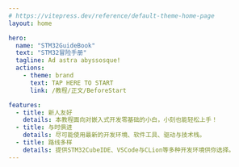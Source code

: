 ```yaml
---
# https://vitepress.dev/reference/default-theme-home-page
layout: home

hero:
  name: "STM32GuideBook"
  text: "STM32冒险手册"
  tagline: Ad astra abyssosque!
  actions:
    - theme: brand
      text: TAP HERE TO START
      link: /教程/正文/BeforeStart

features:
  - title: 新人友好
    details: 本教程面向对嵌入式开发零基础的小白，小刻也能轻松上手！
  - title: 与时俱进
    details: 尽可能使用最新的开发环境、软件工具、驱动与技术栈。
  - title: 路线多样
    details: 提供STM32CubeIDE、VSCode与CLion等多种开发环境供你选择。
---
```

